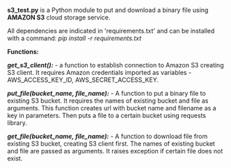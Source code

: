 **s3_test.py** is a Python module to put and download a binary file
using **AMAZON S3** cloud storage service.

All dependencies are indicated in 'requirements.txt' and can be
installed with a command: _pip install -r requirements.txt_


**Functions:**

**_get_s3_client():_** - a function to establish connection to
    Amazon S3 creating S3 client. It requires Amazon credentials
    imported as variables - AWS_ACCESS_KEY_ID, AWS_SECRET_ACCESS_KEY.
    
**_put_file(bucket_name, file_name):_** - A function to put a binary 
    file to existing S3 bucket. It requires the names of existing bucket 
    and file as arguments. This function creates url with bucket name 
    and filename as a key in parameters. Then puts a file to a certain
    bucket using requests library.
    
**_get_file(bucket_name, file_name):_** - A function to download 
    file from existing S3 bucket, creating S3 client first. The names of 
    existing bucket and file are passed as arguments. It raises 
    exception if certain file does not exist.
      

